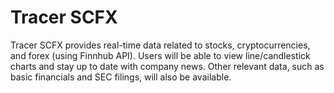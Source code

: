 # Tracer SCFX

Tracer SCFX provides real-time data related to stocks, cryptocurrencies, and forex (using Finnhub API). Users will be able to view line/candlestick charts and stay up to date with company news. Other relevant data, such as basic financials and SEC filings, will also be available.
